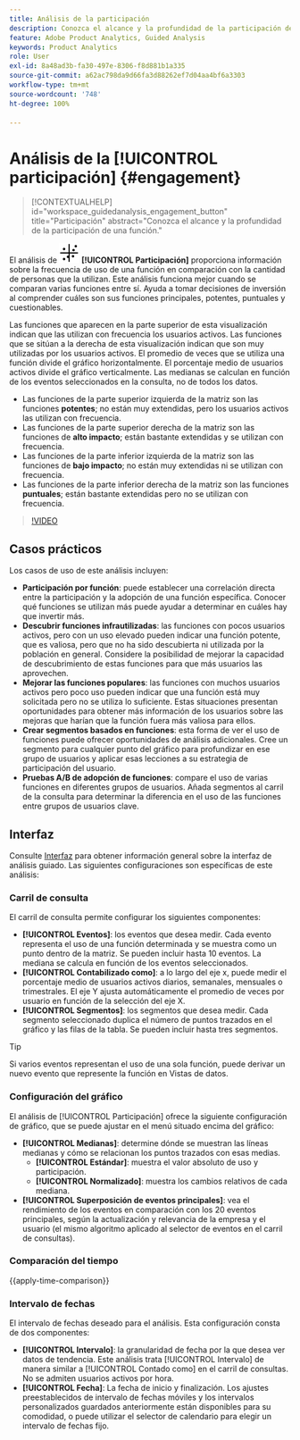 ```yaml
---
title: Análisis de la participación
description: Conozca el alcance y la profundidad de la participación de una función.
feature: Adobe Product Analytics, Guided Analysis
keywords: Product Analytics
role: User
exl-id: 8a48ad3b-fa30-497e-8306-f8d881b1a335
source-git-commit: a62ac798da9d66fa3d88262ef7d04aa4bf6a3303
workflow-type: tm+mt
source-wordcount: '748'
ht-degree: 100%

---
```


# Análisis de la [!UICONTROL participación] {#engagement}

<!-- markdownlint-disable MD034 -->

>[!CONTEXTUALHELP]
>id="workspace_guidedanalysis_engagement_button"
>title="Participación"
>abstract="Conozca el alcance y la profundidad de la participación de una función."

<!-- markdownlint-enable MD034 -->


El análisis de ![EngagementGraph](/help/assets/icons/EngagementGraph.svg) **[!UICONTROL Participación]** proporciona información sobre la frecuencia de uso de una función en comparación con la cantidad de personas que la utilizan. Este análisis funciona mejor cuando se comparan varias funciones entre sí. Ayuda a tomar decisiones de inversión al comprender cuáles son sus funciones principales, potentes, puntuales y cuestionables. 

Las funciones que aparecen en la parte superior de esta visualización indican que las utilizan con frecuencia los usuarios activos. Las funciones que se sitúan a la derecha de esta visualización indican que son muy utilizadas por los usuarios activos. El promedio de veces que se utiliza una función divide el gráfico horizontalmente. El porcentaje medio de usuarios activos divide el gráfico verticalmente. Las medianas se calculan en función de los eventos seleccionados en la consulta, no de todos los datos.

* Las funciones de la parte superior izquierda de la matriz son las funciones **potentes**; no están muy extendidas, pero los usuarios activos las utilizan con frecuencia.
* Las funciones de la parte superior derecha de la matriz son las funciones de **alto impacto**; están bastante extendidas y se utilizan con frecuencia.
* Las funciones de la parte inferior izquierda de la matriz son las funciones de **bajo impacto**; no están muy extendidas ni se utilizan con frecuencia.
* Las funciones de la parte inferior derecha de la matriz son las funciones **puntuales**; están bastante extendidas pero no se utilizan con frecuencia.

>[!VIDEO](https://video.tv.adobe.com/v/3447470?captions=spa)


## Casos prácticos

Los casos de uso de este análisis incluyen:

* **Participación por función**: puede establecer una correlación directa entre la participación y la adopción de una función específica. Conocer qué funciones se utilizan más puede ayudar a determinar en cuáles hay que invertir más.
* **Descubrir funciones infrautilizadas**: las funciones con pocos usuarios activos, pero con un uso elevado pueden indicar una función potente, que es valiosa, pero que no ha sido descubierta ni utilizada por la población en general. Considere la posibilidad de mejorar la capacidad de descubrimiento de estas funciones para que más usuarios las aprovechen.
* **Mejorar las funciones populares**: las funciones con muchos usuarios activos pero poco uso pueden indicar que una función está muy solicitada pero no se utiliza lo suficiente. Estas situaciones presentan oportunidades para obtener más información de los usuarios sobre las mejoras que harían que la función fuera más valiosa para ellos.
* **Crear segmentos basados en funciones**: esta forma de ver el uso de funciones puede ofrecer oportunidades de análisis adicionales. Cree un segmento para cualquier punto del gráfico para profundizar en ese grupo de usuarios y aplicar esas lecciones a su estrategia de participación del usuario.
* **Pruebas A/B de adopción de funciones**: compare el uso de varias funciones en diferentes grupos de usuarios. Añada segmentos al carril de la consulta para determinar la diferencia en el uso de las funciones entre grupos de usuarios clave.

## Interfaz

Consulte [Interfaz](../overview.md#interface) para obtener información general sobre la interfaz de análisis guiado. Las siguientes configuraciones son específicas de este análisis:

### Carril de consulta

El carril de consulta permite configurar los siguientes componentes:

* **[!UICONTROL Eventos]**: los eventos que desea medir. Cada evento representa el uso de una función determinada y se muestra como un punto dentro de la matriz. Se pueden incluir hasta 10 eventos. La mediana se calcula en función de los eventos seleccionados.
* **[!UICONTROL Contabilizado como]**: a lo largo del eje x, puede medir el porcentaje medio de usuarios activos diarios, semanales, mensuales o trimestrales. El eje Y ajusta automáticamente el promedio de veces por usuario en función de la selección del eje X.
* **[!UICONTROL Segmentos]**: los segmentos que desea medir. Cada segmento seleccionado duplica el número de puntos trazados en el gráfico y las filas de la tabla. Se pueden incluir hasta tres segmentos.

>[!TIP]
>
>Si varios eventos representan el uso de una sola función, puede derivar un nuevo evento que represente la función en Vistas de datos.

### Configuración del gráfico

El análisis de [!UICONTROL Participación] ofrece la siguiente configuración de gráfico, que se puede ajustar en el menú situado encima del gráfico:

* **[!UICONTROL Medianas]**: determine dónde se muestran las líneas medianas y cómo se relacionan los puntos trazados con esas medias.
   * **[!UICONTROL Estándar]**: muestra el valor absoluto de uso y participación.
   * **[!UICONTROL Normalizado]**: muestra los cambios relativos de cada mediana.
* **[!UICONTROL Superposición de eventos principales]**: vea el rendimiento de los eventos en comparación con los 20 eventos principales, según la actualización y relevancia de la empresa y el usuario (el mismo algoritmo aplicado al selector de eventos en el carril de consultas).

### Comparación del tiempo

{{apply-time-comparison}}

### Intervalo de fechas

El intervalo de fechas deseado para el análisis. Esta configuración consta de dos componentes:

* **[!UICONTROL Intervalo]**: la granularidad de fecha por la que desea ver datos de tendencia. Este análisis trata [!UICONTROL Intervalo] de manera similar a [!UICONTROL Contado como] en el carril de consultas. No se admiten usuarios activos por hora.
* **[!UICONTROL Fecha]**: La fecha de inicio y finalización. Los ajustes preestablecidos de intervalo de fechas móviles y los intervalos personalizados guardados anteriormente están disponibles para su comodidad, o puede utilizar el selector de calendario para elegir un intervalo de fechas fijo.

<!--
## Example

See below for an example of the analysis.

![Enagement compare](../assets/engagement-compare.png)
-->
